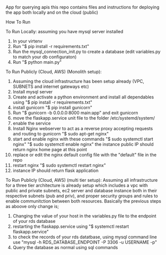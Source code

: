 App for querying apis
this repo contains files and instructions for deploying the app both locally and on the cloud (public)

How To Run

To Run Locally: 
assuming you have mysql server installed 
1. In your virtenv
2. Run "$ pip install -r requirements.txt"
3. Run the mysql_connection_init.py to create a database (edit variables.py to match your db configuraton)
4. Run "$ python main.py"



To Run Publicly (Cloud, AWS) (Monolith setup):
1. Assuming the cloud infrastructure has been setup already (VPC, SUBNETS and internet gateways etc)
2. Install  mysql server
3. Create and activate a python environment and install all dependables using "$ pip install -r requirements.txt"
4. install gunicorn "$ pip install gunicorn"
5. Run "$ gunicorn -b 0.0.0.0:8000 main:app" and exit gunicorn 
6. move the flaskapp.service unit file to the folder /etc/systemd/system/
7. enable the service 
8. Install Nginx webserver to act as a reverse proxy accepting requests and routing to gunicorn "$ sudo apt-get nginx" 
9. start and enable nginx with these commands "$ sudo systemctl start nginx" "$ sudo systemctl enable nginx"  the instance public IP should return nginx home page at this point 
10. replace or edit the nginx default config file with the "default" file in the repo
11. restart nginx "$ sudo systemctl restart nginx"
12. instance IP should return flask application

To Run Publicly (Cloud, AWS) (multi tier setup):
Assuming all infrastructure for a three tier architecture is already setup which includes a vpc with public and private subnets, ec2 server and database instance both in their respective subnets (pub and priv), and proper security groups and rules to enable communitction between both resources.
Basically the previous steps as aboove only change is;
1. Changing the value of your host in the variables.py file to the endpoint of your rds database
2. restarting the flaskapp.service using "$ systemctl restart flaskapp.service"
3. to check the records of your rds datatbase, using mysql command line use 
"mysql -h RDS_DATABASE_ENDPOINT -P 3306 -u USERNAME -p"
4. Query the database as normal using sql commands 